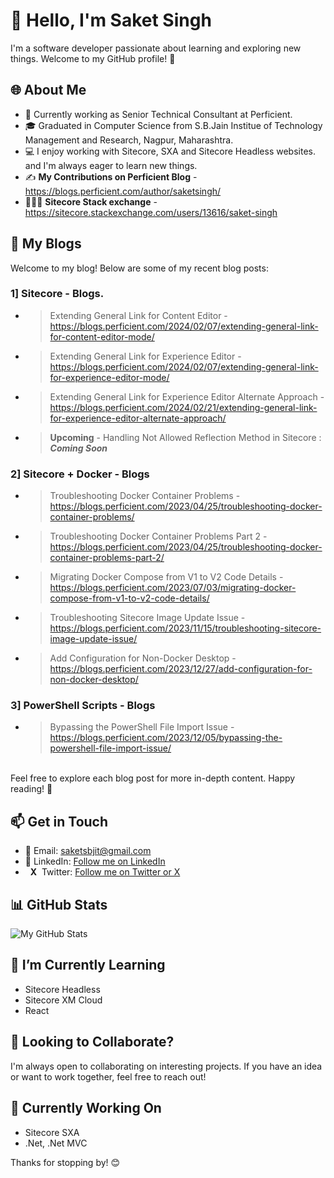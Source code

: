 # 👋 Hello, I'm Saket Singh

I'm a software developer passionate about learning and exploring new things. Welcome to my GitHub profile! 🚀

## 🌐 About Me

- 💼 Currently working as Senior Technical Consultant at Perficient.
- 🎓 Graduated in Computer Science from S.B.Jain Institue of Technology Management and Research, Nagpur, Maharashtra.
- 💻 I enjoy working with Sitecore, SXA and Sitecore Headless websites. and I'm always eager to learn new things.
- ✍️ **My Contributions on Perficient Blog** - https://blogs.perficient.com/author/saketsingh/
- 👨🏽‍💻 **Sitecore Stack exchange** - https://sitecore.stackexchange.com/users/13616/saket-singh

## 📝 My Blogs

Welcome to my blog! Below are some of my recent blog posts:

### 1] Sitecore - Blogs.
- > Extending General Link for Content Editor - https://blogs.perficient.com/2024/02/07/extending-general-link-for-content-editor-mode/
- > Extending General Link for Experience Editor - https://blogs.perficient.com/2024/02/07/extending-general-link-for-experience-editor-mode/
- > Extending General Link for Experience Editor Alternate Approach - https://blogs.perficient.com/2024/02/21/extending-general-link-for-experience-editor-alternate-approach/
- > **Upcoming** - Handling Not Allowed Reflection Method in Sitecore : **_Coming Soon_**

### 2] Sitecore + Docker - Blogs
- > Troubleshooting Docker Container Problems - https://blogs.perficient.com/2023/04/25/troubleshooting-docker-container-problems/
- > Troubleshooting Docker Container Problems Part 2 - https://blogs.perficient.com/2023/04/25/troubleshooting-docker-container-problems-part-2/
- > Migrating Docker Compose from V1 to V2 Code Details - https://blogs.perficient.com/2023/07/03/migrating-docker-compose-from-v1-to-v2-code-details/
- > Troubleshooting Sitecore Image Update Issue - https://blogs.perficient.com/2023/11/15/troubleshooting-sitecore-image-update-issue/
- > Add Configuration for Non-Docker Desktop - https://blogs.perficient.com/2023/12/27/add-configuration-for-non-docker-desktop/


### 3] PowerShell Scripts - Blogs
- > Bypassing the PowerShell File Import Issue - https://blogs.perficient.com/2023/12/05/bypassing-the-powershell-file-import-issue/
<br/>
Feel free to explore each blog post for more in-depth content. Happy reading! 🚀

## 📫 Get in Touch

- 📧 Email: saketsbjit@gmail.com
- 💬 LinkedIn: [Follow me on LinkedIn](https://www.linkedin.com/in/saketpsingh/)
- &nbsp;&nbsp;**X**&nbsp;&nbsp;Twitter: [Follow me on Twitter or X](https://twitter.com/Saketsingh14942)

## 📊 GitHub Stats

![My GitHub Stats](https://github-readme-stats.vercel.app/api?username=singh-saket&show_icons=true&hide=issues)

## 🌱 I’m Currently Learning

- Sitecore Headless
- Sitecore XM Cloud
- React

## 👯 Looking to Collaborate?

I'm always open to collaborating on interesting projects. If you have an idea or want to work together, feel free to reach out!

## 🚧 Currently Working On

- Sitecore SXA
- .Net, .Net MVC

Thanks for stopping by! 😊
